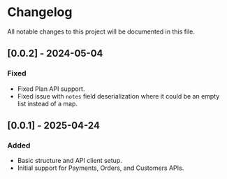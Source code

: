 # Changelog

All notable changes to this project will be documented in this file.

## [0.0.2] - 2024-05-04

### Fixed
- Fixed Plan API support.
- Fixed issue with `notes` field deserialization where it could be an empty list instead of a map.

## [0.0.1] - 2025-04-24

### Added
- Basic structure and API client setup.
- Initial support for Payments, Orders, and Customers APIs.